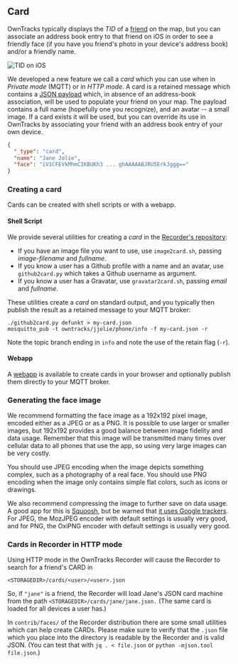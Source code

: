 ## Card

OwnTracks typically displays the _TID_ of a [friend](friends.md) on the map, but you can associate an address book entry to that friend on iOS in order to see a friendly face (if you have you friend's photo in your device's address book) and/or a friendly name.

![TID on iOS](images/b-ipad-TID-map.png)

We developed a new feature we call a _card_ which you can use when in _Private mode_ (MQTT) or in _HTTP mode_. A card is a retained message which contains a [JSON payload](../tech/json.md) which, in absence of an address-book association, will be used to populate your friend on your map. The payload contains a full name (hopefully one you recognize), and an avatar -- a small image. If a card exists it will be used, but you can override its use in OwnTracks by associating your friend with an address book entry of your own device.

```json
{
  "_type": "card",
  "name": "Jane Jolie",
  "face": "iV1CFEVkMhmCIKBUKh3 ... ghAAAAABJRU5ErkJggg=="
}
```

### Creating a card

Cards can be created with shell scripts or with a webapp.

#### Shell Script
We provide several utilities for creating a _card_ in the [Recorder's repository](https://github.com/owntracks/recorder/tree/master/contrib/faces):

* If you have an image file you want to use, use `image2card.sh`, passing _image-filename_ and _fullname_.
* If you know a user has a Github profile with a name and an avatar, use `github2card.py` which takes a Github username as argument.
* If you know a user has a Gravatar, use `gravatar2card.sh`, passing _email_ and _fullname_.

These utilities create a _card_ on standard output, and you typically then publish the result as a retained message to your MQTT broker:

```
./github2card.py defunkt > my-card.json
mosquitto_pub -t owntracks/jjolie/phone/info -f my-card.json -r
```

Note the topic branch ending in `info` and note the use of the retain flag (`-r`).

#### Webapp
A [webapp](https://avanc.github.io/owntracks-cards) is available to create cards in your browser and optionally publish them directly to your MQTT broker.

### Generating the face image

We recommend formatting the face image as a 192x192 pixel image, encoded either as a JPEG or as a PNG. It is possible to use larger or smaller images, but 192x192 provides a good balance between image fidelity and data usage. Remember that this image will be transmitted many times over cellular data to all phones that use the app, so using very large images can be very costly.

You should use JPEG encoding when the image depicts something complex, such as a photography of a real face. You should use PNG encoding when the image only contains simple flat colors, such as icons or drawings.

We also recommend compressing the image to further save on data usage. A good app for this is [Squoosh](https://squoosh.app/), but be warned that [it uses Google trackers](https://github.com/GoogleChromeLabs/squoosh#privacy). For JPEG, the MozJPEG encoder with default settings is usually very good, and for PNG, the OxiPNG encoder with default settings is usually very good.

### Cards in Recorder in HTTP mode

Using HTTP mode in the OwnTracks Recorder will cause the Recorder to search for a friend's CARD in

```
<STORAGEDIR>/cards/<user>/<user>.json
```

So, if `"jane"` is a friend, the Recorder will load Jane's JSON card machine from the path `<STORAGEDIR>/cards/jane/jane.json.` (The same card is loaded for all devices a user has.)

In `contrib/faces/` of the Recorder distribution there are some small utilities which can help create CARDs. Please make sure to verify that the `.json` file which you place into the directory is readable by the Recorder and is valid JSON. (You can test that with `jq . < file.json` or `python -mjson.tool file.json`.)

